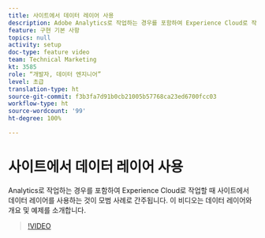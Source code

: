 ```yaml
---
title: 사이트에서 데이터 레이어 사용
description: Adobe Analytics로 작업하는 경우를 포함하여 Experience Cloud로 작업할 때 사이트에서 데이터 레이어를 사용하는 것이 모범 사례로 간주됩니다. 이 비디오는 데이터 레이어와 개요 및 예제를 소개합니다.
feature: 구현 기본 사항
topics: null
activity: setup
doc-type: feature video
team: Technical Marketing
kt: 3585
role: “개발자, 데이터 엔지니어”
level: 초급
translation-type: ht
source-git-commit: f3b3fa7d91b0cb21005b57768ca23ed6700fcc03
workflow-type: ht
source-wordcount: '99'
ht-degree: 100%

---
```



# 사이트에서 데이터 레이어 사용

Analytics로 작업하는 경우를 포함하여 Experience Cloud로 작업할 때 사이트에서 데이터 레이어를 사용하는 것이 모범 사례로 간주됩니다. 이 비디오는 데이터 레이어와 개요 및 예제를 소개합니다.

>[!VIDEO](https://video.tv.adobe.com/v/28775/?quality=12)
